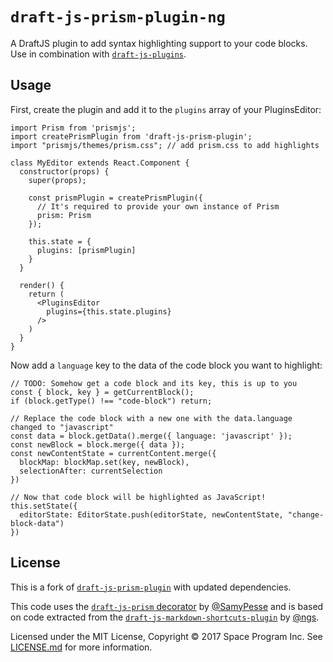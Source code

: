 # `draft-js-prism-plugin-ng`

A DraftJS plugin to add syntax highlighting support to your code blocks. Use in combination with [`draft-js-plugins`](https://github.com/draft-js-plugins/draft-js-plugins).

## Usage

First, create the plugin and add it to the `plugins` array of your PluginsEditor:

```JS
import Prism from 'prismjs';
import createPrismPlugin from 'draft-js-prism-plugin';
import "prismjs/themes/prism.css"; // add prism.css to add highlights

class MyEditor extends React.Component {
  constructor(props) {
    super(props);

    const prismPlugin = createPrismPlugin({
      // It's required to provide your own instance of Prism
      prism: Prism
    });

    this.state = {
      plugins: [prismPlugin]
    }
  }

  render() {
    return (
      <PluginsEditor
        plugins={this.state.plugins}
      />
    )
  }
}
```

Now add a `language` key to the data of the code block you want to highlight:

```JS
// TODO: Somehow get a code block and its key, this is up to you
const { block, key } = getCurrentBlock();
if (block.getType() !== "code-block") return;

// Replace the code block with a new one with the data.language changed to "javascript"
const data = block.getData().merge({ language: 'javascript' });
const newBlock = block.merge({ data });
const newContentState = currentContent.merge({
  blockMap: blockMap.set(key, newBlock),
  selectionAfter: currentSelection
})

// Now that code block will be highlighted as JavaScript!
this.setState({
  editorState: EditorState.push(editorState, newContentState, "change-block-data")
})
```

## License

This is a fork of [`draft-js-prism-plugin`](https://github.com/withspectrum/draft-js-prism-plugin) with updated dependencies.

This code uses the [`draft-js-prism` decorator](https://github.com/SamyPesse/draft-js-prism) by [@SamyPesse](https://github.com/SamyPesse) and is based on code extracted from the [`draft-js-markdown-shortcuts-plugin`](https://github.com/ngs/draft-js-markdown-shortcuts-plugin) by [@ngs](https://github.com/ngs).

Licensed under the MIT License, Copyright ©️ 2017 Space Program Inc. See [LICENSE.md](LICENSE.md) for more information.
